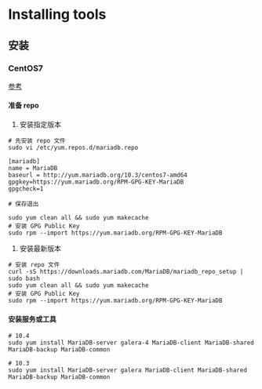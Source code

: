 # Installing tools

## 安装

### CentOS7

[参考](https://mariadb.com/kb/en/yum/#installing-the-most-common-packages-with-yum)

#### 准备 repo

1. 安装指定版本

``` shell
# 先安装 repo 文件
sudo vi /etc/yum.repos.d/mariadb.repo

[mariadb]
name = MariaDB
baseurl = http://yum.mariadb.org/10.3/centos7-amd64
gpgkey=https://yum.mariadb.org/RPM-GPG-KEY-MariaDB
gpgcheck=1

# 保存退出

sudo yum clean all && sudo yum makecache
# 安装 GPG Public Key
sudo rpm --import https://yum.mariadb.org/RPM-GPG-KEY-MariaDB
```



1. 安装最新版本

``` shell
# 安装 repo 文件
curl -sS https://downloads.mariadb.com/MariaDB/mariadb_repo_setup | sudo bash
sudo yum clean all && sudo yum makecache
# 安装 GPG Public Key
sudo rpm --import https://yum.mariadb.org/RPM-GPG-KEY-MariaDB
```

#### 安装服务或工具

``` shell
# 10.4
sudo yum install MariaDB-server galera-4 MariaDB-client MariaDB-shared MariaDB-backup MariaDB-common

# 10.3
sudo yum install MariaDB-server galera MariaDB-client MariaDB-shared MariaDB-backup MariaDB-common
```

